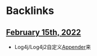 
# Backlinks
## [February 15th, 2022](<February 15th, 2022.md>)
- Log4j/Log4j2自定义[Appender](<Appender.md>)来


